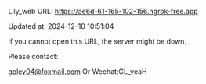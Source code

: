 Lily_web URL: https://ae6d-61-165-102-156.ngrok-free.app

Updated at: 2024-12-10 10:51:04

If you cannot open this URL, the server might be down.

Please contact: 

goley04@foxmail.com Or Wechat:GL_yeaH